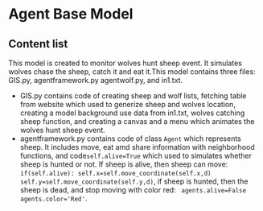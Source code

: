 # Agent Base Model

## Content list
This model is created to monitor wolves hunt sheep event. It simulates wolves chase the sheep, catch it and eat it.This model contains three files: GIS.py, agentframework.py agentwolf.py, and in1.txt.

- GIS.py contains code of creating sheep and wolf lists, fetching table from website which used to generize sheep and wolves location, creating a model background use data from in1.txt, wolves catching sheep function,  and creating a canvas and a menu which animates the wolves hunt sheep event.
- agentframework.py contains code of class `Agent` which represents sheep. It includes move, eat amd share information with neighborhood functions, and code`self.alive=True` which used to simulates whether sheep is hunted or not. If sheep is alive, then sheep can move: ```if(self.alive):
           self.x=self.move_coordinate(self.x,d)
           self.y=self.move_coordinate(self.y,d)```, if sheep is hunted, then the sheep is dead, and stop moving with color red: ` agents.alive=False
         agents.color='Red'`.
